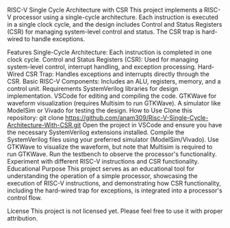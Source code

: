 RISC-V Single Cycle Architecture with CSR
This project implements a RISC-V processor using a single-cycle architecture. Each instruction is executed in a single clock cycle, and the design includes Control and Status Registers (CSR) for managing system-level control and status. The CSR trap is hard-wired to handle exceptions.

Features
Single-Cycle Architecture: Each instruction is completed in one clock cycle.
Control and Status Registers (CSR): Used for managing system-level control, interrupt handling, and exception processing.
Hard-Wired CSR Trap: Handles exceptions and interrupts directly through the CSR.
Basic RISC-V Components: Includes an ALU, registers, memory, and a control unit.
Requirements
SystemVerilog libraries for design implementation.
VSCode for editing and compiling the code.
GTKWave for waveform visualization (requires Multisim to run GTKWave).
A simulator like ModelSim or Vivado for testing the design.
How to Use
Clone this repository:
git clone https://github.com/anam309/Risc-V-Single-Cycle-Architecture-With-CSR.git
Open the project in VSCode and ensure you have the necessary SystemVerilog extensions installed.
Compile the SystemVerilog files using your preferred simulator (ModelSim/Vivado).
Use GTKWave to visualize the waveform, but note that Multisim is required to run GTKWave.
Run the testbench to observe the processor's functionality.
Experiment with different RISC-V instructions and CSR functionality.
Educational Purpose
This project serves as an educational tool for understanding the operation of a simple processor, showcasing the execution of RISC-V instructions, and demonstrating how CSR functionality, including the hard-wired trap for exceptions, is integrated into a processor's control flow.

License
This project is not licensed yet. Please feel free to use it with proper attribution.
